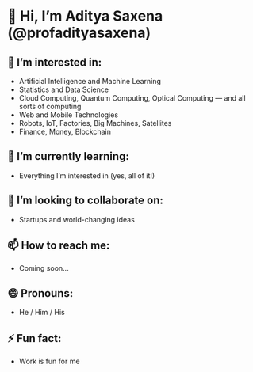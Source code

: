 # 👋 Hi, I’m Aditya Saxena (@profadityasaxena)

## 👀 I’m interested in:
- Artificial Intelligence and Machine Learning  
- Statistics and Data Science  
- Cloud Computing, Quantum Computing, Optical Computing — and all sorts of computing  
- Web and Mobile Technologies  
- Robots, IoT, Factories, Big Machines, Satellites  
- Finance, Money, Blockchain  

## 🌱 I’m currently learning:
- Everything I’m interested in (yes, all of it!)

## 💞️ I’m looking to collaborate on:
- Startups and world-changing ideas

## 📫 How to reach me:
- Coming soon...

## 😄 Pronouns:
- He / Him / His

## ⚡ Fun fact:
- Work is fun for me

<!---
profadityasaxena/profadityasaxena is a ✨ special ✨ repository because its `README.md` (this file) appears on your GitHub profile.
You can click the Preview link to take a look at your changes.
--->
